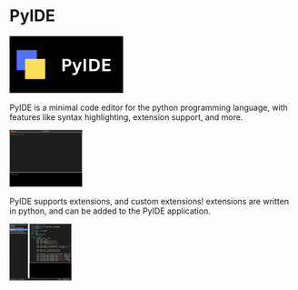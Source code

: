# PyIDE

<img src="PyIDE.png" height="100">

PyIDE is a minimal code editor for the python programming language, with features like syntax highlighting, extension support, and more.

<img src="ide.png" height="100">

PyIDE supports extensions, and custom extensions!
extensions are written in python, and can be added to the PyIDE application.

<img src="ide-extension.png" height="100">